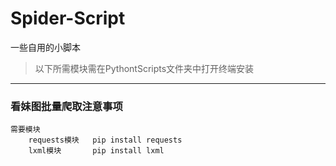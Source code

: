 # Spider-Script
一些自用的小脚本
> 以下所需模块需在PythontScripts文件夹中打开终端安装
---
### 看妹图批量爬取**注意事项**
```commandline
需要模块
    requests模块   pip install requests
    lxml模块       pip install lxml
```